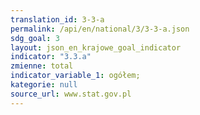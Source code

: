 ```yaml
---
translation_id: 3-3-a
permalink: /api/en/national/3/3-3-a.json
sdg_goal: 3
layout: json_en_krajowe_goal_indicator
indicator: "3.3.a"
zmienne: total
indicator_variable_1: ogółem;
kategorie: null
source_url: www.stat.gov.pl
---
```

